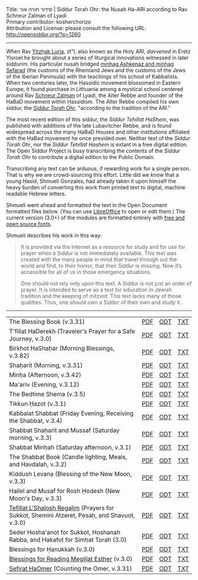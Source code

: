 <html>
<head></head>
<body>
Title: סידור תורה אור | Siddur Torah Ohr:  the Nusaḥ Ha-ARI according to Rav Schneur Zalman of Lyadi<br />
Primary contributor: kosherchorizo<br />
Attribution and License: please consult the following URL: <a href="http://opensiddur.org/?p=1260">http://opensiddur.org/?p=1260</a>
<p />
<hr />

When Rav <a href="http://en.wikipedia.org/wiki/Isaac_Luria" target="_blank">Yitzḥak Luria</a>, zt"l, also known as the Holy ARI, <em>davvened</em> in Eretz Yisroel he brought about a series of liturgical innovations witnessed in later siddurim. His particular nusaḥ bridged <a href="https://opensiddur.org/2010/05/a-historical-map-of-jewish-liturgies/" target="_self">minhag Ashkenaz and minhag Sefarad</a> (the customs of the Rheinland Jews and the customs of the Jews of the Iberian Peninsula) with the teachings of his school of Kabbalists. When two centuries later, the Ḥassidic movement blossomed in Eastern Europe, it found purchase in Lithuania among a mystical school centered around Rav <a href="http://en.wikipedia.org/wiki/Schneur_Zalman" target="_blank">Schneur Zalman</a> of Lyadi, the Alter Rebbe and founder of the ḤaBaD movement within Ḥassidism. The Alter Rebbe compiled his own siddur, the <em><a href="https://opensiddur.org/development/open-siddur/siddur-torah-ohr-according-to-the-text-of-r-schneur-zalman-of-liadi/" target="_self">Siddur Torah Ohr</a></em>, "according to the tradition of the ARI."

The most recent edition of this siddur, the <em>Siddur Tehillat HaShem</em>, was published with additions of the late Lubavitcher Rebbe, and is found widespread across the many ḤaBaD Houses and other institutions affiliated with the ḤaBad movement he once presided over. Neither text of the <em>Siddur Torah Ohr</em>, nor the <em>Siddur Tehillat Hashem</em> is extant in a free digital edition. The Open Siddur Project is busy transcribing the contents of the <em>Siddur Torah Ohr</em> to contribute a digital edition to the Public Domain.

Transcribing any text can be arduous, if rewarding work for a single person. That is why we are crowd-sourcing this effort. Little did we know that a young Ḥasid, Shmueli Gonzales, had already taken it upon himself the heavy burden of converting this work from printed text to digital, machine readable Hebrew letters.

Shmueli went ahead and formatted the text in the Open Document formatted files below. (You can use <a href="http://www.libreoffice.org/download/">LibreOffice</a> to open or edit them.) The current version (3.0+) of the modules are formatted entirely with <a href="https://opensiddur.org/2010/07/unicode-compliant-and-open-source-licensed-hebrew-fonts/">free and open source fonts</a>.

Shmueli describes his work in this way:

<blockquote>It is provided via the Internet as a resource for study and for use for prayer when a Siddur is not immediately available. This text was created with the many people in mind that travel through out the world and find, to their horror, that their Siddur is missing. Now it’s accessible for all of us in those emergency situations.

One should not rely only upon this text. A Siddur is not just an order of prayer. It is intended to serve as a text for education in Jewish tradition and the keeping of mitzvot. This text lacks many of those qualities. Thus, one should own a Siddur of their own and study it.</blockquote>

<hr />

<table style="margin-left: auto;margin-right: auto;">
<tbody>
<tr>
<td>The Blessing Book (v.3.31)</td>
<td><a class="pdf" href="https://opensiddur.org/wp-content/uploads/2010/08/The-Blessing-Book-Nusaḥ-Ha-Ari-ḤaBaD.pdf">PDF</a></td>
<td><a class="download" href="https://opensiddur.org/wp-content/uploads/2010/08/The-Blessing-Book-Nusaḥ-Ha-Ari-ḤaBaD.odt">ODT</a></td>
<td><a class="download" href="https://opensiddur.org/wp-content/uploads/2010/08/The-Blessing-Book-Nusaḥ-Ha-Ari-ḤaBaD.txt">TXT</a></td>
</tr>
<tr>
<td>T'fillat HaDerekh (Traveler's Prayer for a Safe Journey, v.3.0)</td>
<td><a class="pdf" href="https://opensiddur.org/wp-content/uploads/2010/08/Prayer-for-Travelers-Nusaḥ-Ha-Ari-ḤaBaD.pdf">PDF</a></td>
<td><a class="download" href="https://opensiddur.org/wp-content/uploads/2010/08/Prayer-for-Travelers-Nusaḥ-Ha-Ari-ḤaBaD.odt">ODT</a></td>
<td><a class="download" href="https://opensiddur.org/wp-content/uploads/2010/08/Prayer-for-Travelers-Nusaḥ-Ha-Ari-ḤaBaD.txt">TXT</a></td>
</tr>
<tr>
<td>Birkhot HaShaḥar (Morning Blessings, v.3.82)</td>
<td><a class="pdf" href="https://opensiddur.org/wp-content/uploads/2010/08/The-Morning-Blessings-Nusaḥ-Ha-Ari-ḤaBaD.pdf">PDF</a></td>
<td><a class="download" href="https://opensiddur.org/wp-content/uploads/2010/08/The-Morning-Blessings-Nusaḥ-Ha-Ari-ḤaBaD.odt">ODT</a></td>
<td><a class="download" href="https://opensiddur.org/wp-content/uploads/2010/08/The-Morning-Blessings-Nusaḥ-Ha-Ari-ḤaBaD.txt">TXT</a></td>
</tr>
<tr>
<td>Shaḥarit (Morning, v.3.31)</td>
<td><a class="pdf" href="https://opensiddur.org/wp-content/uploads/2010/08/Shaḥarit-Morning-Nusaḥ-Ha-Ari-ḤaBaD.pdf">PDF</a></td>
<td><a class="download" href="https://opensiddur.org/wp-content/uploads/2010/08/Shaḥarit-Morning-Nusaḥ-Ha-Ari-ḤaBaD.odt">ODT</a></td>
<td><a class="download" href="https://opensiddur.org/wp-content/uploads/2010/08/Shaḥarit-Morning-Nusaḥ-Ha-Ari-ḤaBaD.txt">TXT</a></td>
</tr>
<tr>
<td>Minḥa (Afternoon, v.3.42)</td>
<td><a class="pdf" href="https://opensiddur.org/wp-content/uploads/2010/08/Minḥah-Afternoon-Nusaḥ-Ha-Ari-ḤaBaD.pdf">PDF</a></td>
<td><a class="download" href="https://opensiddur.org/wp-content/uploads/2010/08/Minḥah-Afternoon-Nusaḥ-Ha-Ari-ḤaBaD.odt">ODT</a></td>
<td><a class="download" href="https://opensiddur.org/wp-content/uploads/2010/08/Minḥah-Afternoon-Nusaḥ-Ha-Ari-ḤaBaD.txt">TXT</a></td>
</tr>
<tr>
<td>Ma'ariv (Evening, v.3.12)</td>
<td><a class="pdf" href="https://opensiddur.org/wp-content/uploads/2010/08/Maariv-Evening-Nusaḥ-Ha-Ari-ḤaBaD.pdf">PDF</a></td>
<td><a class="download" href="https://opensiddur.org/wp-content/uploads/2010/08/Maariv-Evening-Nusaḥ-Ha-Ari-ḤaBaD.odt">ODT</a></td>
<td><a class="download" href="https://opensiddur.org/wp-content/uploads/2010/08/Maariv-Evening-Nusaḥ-Ha-Ari-ḤaBaD.txt">TXT</a></td>
</tr>
<tr>
<td>The Bedtime Shema (v.3.5)</td>
<td><a class="pdf" href="https://opensiddur.org/wp-content/uploads/2010/08/The-Bedtime-Shema-Nusaḥ-Ha-Ari-ḤaBaD.pdf">PDF</a></td>
<td><a class="download" href="https://opensiddur.org/wp-content/uploads/2010/08/The-Bedtime-Shema-Nusaḥ-Ha-Ari-ḤaBaD.odt">ODT</a></td>
<td><a class="download" href="https://opensiddur.org/wp-content/uploads/2010/08/The-Bedtime-Shema-Nusaḥ-Ha-Ari-ḤaBaD.txt">TXT</a></td>
</tr>
<tr>
<td>Tikkun Ḥazot (v.3.1)</td>
<td><a class="pdf" href="https://opensiddur.org/wp-content/uploads/2010/08/Tikkun-Ḥatzot-Nusaḥ-Ha-Ari-ḤaBaD.pdf">PDF</a></td>
<td><a class="download" href="https://opensiddur.org/wp-content/uploads/2010/08/Tikkun-Ḥatzot-Nusaḥ-Ha-Ari-ḤaBaD.odt">ODT</a></td>
<td><a class="download" href="https://opensiddur.org/wp-content/uploads/2010/08/Tikkun-Ḥatzot-Nusaḥ-Ha-Ari-ḤaBaD.txt">TXT</a></td>
</tr>
<tr>
<td>Kabbalat Shabbat (Friday Evening, Receiving the Shabbat, v.3.4)</td>
<td><a class="pdf" href="https://opensiddur.org/wp-content/uploads/2010/08/Kabbalat-Shabbat-Nusaḥ-Ha-Ari-ḤaBaD.pdf">PDF</a></td>
<td><a class="download" href="https://opensiddur.org/wp-content/uploads/2010/08/Kabbalat-Shabbat-Nusaḥ-Ha-Ari-ḤaBaD.odt">ODT</a></td>
<td><a class="download" href="https://opensiddur.org/wp-content/uploads/2010/08/Kabbalat-Shabbat-Nusaḥ-Ha-Ari-ḤaBaD.txt">TXT</a></td>
</tr>
<tr>
<td>Shabbat Shaḥarit and Mussaf (Saturday morning, v.3.3)</td>
<td><a class="pdf" href="https://opensiddur.org/wp-content/uploads/2010/08/Shaḥarit-Musaf-Shabbat-Nusaḥ-Ha-Ari-ḤaBaD.pdf">PDF</a></td>
<td><a class="download" href="https://opensiddur.org/wp-content/uploads/2010/08/Shaḥarit-Musaf-Shabbat-Nusaḥ-Ha-Ari-ḤaBaD.odt">ODT</a></td>
<td><a class="download" href="https://opensiddur.org/wp-content/uploads/2010/08/Shaḥarit-Musaf-Shabbat-Nusaḥ-Ha-Ari-ḤaBaD.txt">TXT</a></td>
</tr>
<tr>
<td>Shabbat Minḥah (Saturday afternoon, v.3.1)</td>
<td><a class="pdf" href="https://opensiddur.org/wp-content/uploads/2010/08/Minḥah-Shabbat-Afternoon-Nusaḥ-Ha-Ari-ḤaBaD.pdf">PDF</a></td>
<td><a class="download" href="https://opensiddur.org/wp-content/uploads/2010/08/Minḥah-Shabbat-Afternoon-Nusaḥ-Ha-Ari-ḤaBaD.odt">ODT</a></td>
<td><a class="download" href="https://opensiddur.org/wp-content/uploads/2010/08/Minḥah-Shabbat-Afternoon-Nusaḥ-Ha-Ari-ḤaBaD.txt">TXT</a></td>
</tr>
<tr>
<td>The Shabbat Book (Candle lighting, Meals, and Havdalah, v.3.2)</td>
<td><a class="pdf" href="https://opensiddur.org/wp-content/uploads/2010/08/The-Shabbat-Book-Nusaḥ-Ha-Ari-ḤaBaD.pdf">PDF</a></td>
<td><a class="download" href="https://opensiddur.org/wp-content/uploads/2010/08/The-Shabbat-Book-Nusaḥ-Ha-Ari-ḤaBaD.odt">ODT</a></td>
<td><a class="download" href="https://opensiddur.org/wp-content/uploads/2010/08/The-Shabbat-Book-Nusaḥ-Ha-Ari-ḤaBaD.txt">TXT</a></td>
</tr>
<tr>
<td>Kiddush Levana (Blessing of the New Moon, v.3.3)</td>
<td><a class="pdf" href="https://opensiddur.org/wp-content/uploads/2010/08/Kiddush-Levana-Nusaḥ-Ha-Ari-ḤaBaD.pdf">PDF</a></td>
<td><a class="download" href="https://opensiddur.org/wp-content/uploads/2010/08/Kiddush-Levana-Nusaḥ-Ha-Ari-ḤaBaD.odt">ODT</a></td>
<td><a class="download" href="https://opensiddur.org/wp-content/uploads/2010/08/Kiddush-Levana-Nusaḥ-Ha-Ari-ḤaBaD.txt">TXT</a></td>
</tr>
<tr>
<td>Hallel and Musaf for Rosh Ḥodesh (New Moon's Day, v.3.3)</td>
<td><a class="pdf" href="https://opensiddur.org/wp-content/uploads/2010/08/Hallel-Musaf-Rosh-Ḥodesh-Nusaḥ-Ha-Ari-ḤaBaD.pdf">PDF</a></td>
<td><a class="download" href="https://opensiddur.org/wp-content/uploads/2010/08/Hallel-Musaf-Rosh-Ḥodesh-Nusaḥ-Ha-Ari-ḤaBaD.odt">ODT</a></td>
<td><a class="download" href="https://opensiddur.org/wp-content/uploads/2010/08/Hallel-Musaf-Rosh-Ḥodesh-Nusaḥ-Ha-Ari-ḤaBaD.txt">TXT</a></td>
</tr>
<tr>
<td><a href="https://hardcoremesorah.wordpress.com/2011/04/17/prayers-for-the-three-festivals-shelosh-regalim/">Tefillat L'Shalosh Regalim</a> (Prayers for Sukkot, Shemini Atzeret, Pesaḥ, and Shavuot, v.3.0)</td>
<td><a class="pdf" href="https://opensiddur.org/wp-content/uploads/2010/08/Shelosh-Regalim-Nusaḥ-Ha-Ari-ḤaBaD.pdf">PDF</a></td>
<td><a class="download" href="https://opensiddur.org/wp-content/uploads/2010/08/Shelosh-Regalim-Nusaḥ-Ha-Ari-ḤaBaD.odt">ODT</a></td>
<td><a class="download" href="https://opensiddur.org/wp-content/uploads/2010/08/Shelosh-Regalim-Nusaḥ-Ha-Ari-ḤaBaD.txt">TXT</a></td>
</tr>
<tr>
<td>Seder Hosha'anot for Sukkot, Hoshanah Rabba, and Hakafot for Simḥat Torah (3.0)</td>
<td><a class="pdf" href="https://opensiddur.org/wp-content/uploads/2010/08/Ḥag-Sukkot-Nusaḥ-Ha-Ari-ḤaBaD.pdf">PDF</a></td>
<td><a class="download" href="https://opensiddur.org/wp-content/uploads/2010/08/Ḥag-Sukkot-Nusaḥ-Ha-Ari-ḤaBaD.odt">ODT</a></td>
<td><a class="download" href="https://opensiddur.org/wp-content/uploads/2010/08/Ḥag-Sukkot-Nusaḥ-Ha-Ari-ḤaBaD.txt">TXT</a></td>
</tr>
<tr>
<td>Blessings for Ḥanukkah (v.3.0)</td>
<td><a class="pdf" href="https://opensiddur.org/wp-content/uploads/2010/08/Ḥanukkah-Blessings-Nusaḥ-Ha-Ari-ḤaBaD.pdf">PDF</a></td>
<td><a class="download" href="https://opensiddur.org/wp-content/uploads/2010/08/Ḥanukkah-Blessings-Nusaḥ-Ha-Ari-ḤaBaD.odt">ODT</a></td>
<td><a class="download" href="https://opensiddur.org/wp-content/uploads/2010/08/Ḥanukkah-Blessings-Nusaḥ-Ha-Ari-ḤaBaD.txt">TXT</a></td>
</tr>
<tr>
<td><a href="https://hardcoremesorah.wordpress.com/2011/03/12/blessings-for-the-megillat-esther/">Blessings for Reading Megillat Esther</a> (v.3.0)</td>
<td><a class="pdf" href="https://opensiddur.org/wp-content/uploads/2010/08/Megillat-Esther-Blessings-Nusaḥ-Ha-Ari-ḤaBaD.pdf">PDF</a></td>
<td><a class="download" href="https://opensiddur.org/wp-content/uploads/2010/08/Megillat-Esther-Blessings-Nusaḥ-Ha-Ari-ḤaBaD.odt">ODT</a></td>
<td><a class="download" href="https://opensiddur.org/wp-content/uploads/2010/08/Megillat-Esther-Blessings-Nusaḥ-Ha-Ari-ḤaBaD.txt">TXT</a></td>
</tr>
<tr>
<td><a href="http://hardcoremesorah.wordpress.com/2012/04/19/starting-off-the-spiritual-new-year-right/">Sefirat HaOmer</a> (Counting the Omer, v.3.31)</td>
<td><a class="pdf" href="https://opensiddur.org/wp-content/uploads/2010/08/Sefirat-HaOmer-Nusaḥ-Ha-Ari-ḤaBaD.pdf">PDF</a></td>
<td><a class="download" href="https://opensiddur.org/wp-content/uploads/2010/08/Sefirat-HaOmer-Nusaḥ-Ha-Ari-ḤaBaD.odt">ODT</a></td>
<td><a class="download" href="https://opensiddur.org/wp-content/uploads/2010/08/Sefirat-HaOmer-Nusaḥ-Ha-Ari-ḤaBaD.txt">TXT</a></td>
</tr>
</tbody>
</tbody></table>
</body>
</html>